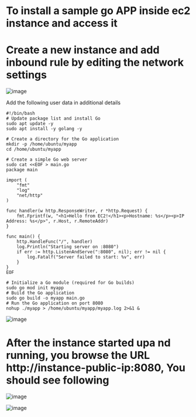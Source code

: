 # To install a sample go APP inside ec2 instance and access it

# Create a new instance and add inbound rule by editing the network settings
![image](https://github.com/user-attachments/assets/078040c1-febc-4a71-b153-558ae6f99904)


Add the following user data in additional details

```
#!/bin/bash
# Update package list and install Go
sudo apt update -y
sudo apt install -y golang -y

# Create a directory for the Go application
mkdir -p /home/ubuntu/myapp
cd /home/ubuntu/myapp

# Create a simple Go web server
sudo cat <<EOF > main.go
package main

import (
    "fmt"
    "log"
    "net/http"
)

func handler(w http.ResponseWriter, r *http.Request) {
    fmt.Fprintf(w, "<h1>Hello from EC2!</h1><p>Hostname: %s</p><p>IP Address: %s</p>", r.Host, r.RemoteAddr)
}

func main() {
    http.HandleFunc("/", handler)
    log.Println("Starting server on :8080")
    if err := http.ListenAndServe(":8080", nil); err != nil {
        log.Fatalf("Server failed to start: %v", err)
    }
}
EOF

# Initialize a Go module (required for Go builds)
sudo go mod init myapp
# Build the Go application
sudo go build -o myapp main.go
# Run the Go application on port 8080
nohup ./myapp > /home/ubuntu/myapp/myapp.log 2>&1 &
```

![image](https://github.com/user-attachments/assets/67976af0-8ce5-4a28-a135-1ed1e1526940)


# After the instance started upa nd running, you browse the URL http://instance-public-ip:8080, You should see following

![image](https://github.com/user-attachments/assets/6844e9f1-6d7e-4a69-bed4-c49ca6cdcb9d)


![image](https://github.com/user-attachments/assets/5a208b09-1dba-46c2-bbab-79d5d217d2fb)




